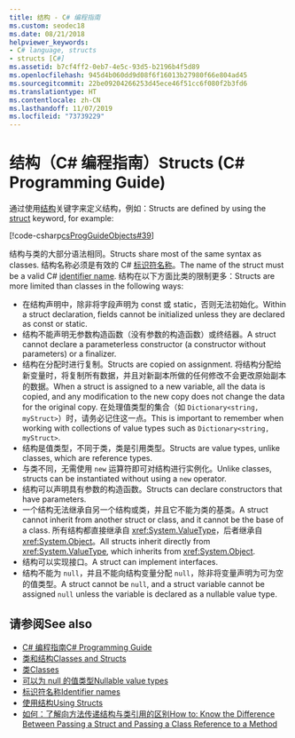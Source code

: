 ```yaml
---
title: 结构 - C# 编程指南
ms.custom: seodec18
ms.date: 08/21/2018
helpviewer_keywords:
- C# language, structs
- structs [C#]
ms.assetid: b7cf4ff2-0eb7-4e5c-93d5-b2196b4f5d89
ms.openlocfilehash: 945d4b060dd9d08f6f16013b27980f66e804ad45
ms.sourcegitcommit: 22be09204266253d45ece46f51cc6f080f2b3fd6
ms.translationtype: HT
ms.contentlocale: zh-CN
ms.lasthandoff: 11/07/2019
ms.locfileid: "73739229"
---
```

# <a name="structs-c-programming-guide"></a><span data-ttu-id="104db-102">结构（C# 编程指南）</span><span class="sxs-lookup"><span data-stu-id="104db-102">Structs (C# Programming Guide)</span></span>

<span data-ttu-id="104db-103">通过使用[结构](../../language-reference/keywords/struct.md)关键字来定义结构，例如：</span><span class="sxs-lookup"><span data-stu-id="104db-103">Structs are defined by using the [struct](../../language-reference/keywords/struct.md) keyword, for example:</span></span>  
  
 [!code-csharp[csProgGuideObjects#39](~/samples/snippets/csharp/VS_Snippets_VBCSharp/csProgGuideObjects/CS/Objects.cs#39)]  
  
<span data-ttu-id="104db-104">结构与类的大部分语法相同。</span><span class="sxs-lookup"><span data-stu-id="104db-104">Structs share most of the same syntax as classes.</span></span> <span data-ttu-id="104db-105">结构名称必须是有效的 C# [标识符名称](../inside-a-program/identifier-names.md)。</span><span class="sxs-lookup"><span data-stu-id="104db-105">The name of the struct must be a valid C# [identifier name](../inside-a-program/identifier-names.md).</span></span> <span data-ttu-id="104db-106">结构在以下方面比类的限制更多：</span><span class="sxs-lookup"><span data-stu-id="104db-106">Structs are more limited than classes in the following ways:</span></span>  
  
- <span data-ttu-id="104db-107">在结构声明中，除非将字段声明为 const 或 static，否则无法初始化。</span><span class="sxs-lookup"><span data-stu-id="104db-107">Within a struct declaration, fields cannot be initialized unless they are declared as const or static.</span></span>  
- <span data-ttu-id="104db-108">结构不能声明无参数构造函数（没有参数的构造函数）或终结器。</span><span class="sxs-lookup"><span data-stu-id="104db-108">A struct cannot declare a parameterless constructor (a constructor without parameters) or a finalizer.</span></span>  
- <span data-ttu-id="104db-109">结构在分配时进行复制。</span><span class="sxs-lookup"><span data-stu-id="104db-109">Structs are copied on assignment.</span></span> <span data-ttu-id="104db-110">将结构分配给新变量时，将复制所有数据，并且对新副本所做的任何修改不会更改原始副本的数据。</span><span class="sxs-lookup"><span data-stu-id="104db-110">When a struct is assigned to a new variable, all the data is copied, and any modification to the new copy does not change the data for the original copy.</span></span> <span data-ttu-id="104db-111">在处理值类型的集合（如 `Dictionary<string, myStruct>`）时，请务必记住这一点。</span><span class="sxs-lookup"><span data-stu-id="104db-111">This is important to remember when working with collections of value types such as `Dictionary<string, myStruct>`.</span></span>  
- <span data-ttu-id="104db-112">结构是值类型，不同于类，类是引用类型。</span><span class="sxs-lookup"><span data-stu-id="104db-112">Structs are value types, unlike classes, which are reference types.</span></span>  
- <span data-ttu-id="104db-113">与类不同，无需使用 `new` 运算符即可对结构进行实例化。</span><span class="sxs-lookup"><span data-stu-id="104db-113">Unlike classes, structs can be instantiated without using a `new` operator.</span></span>  
- <span data-ttu-id="104db-114">结构可以声明具有参数的构造函数。</span><span class="sxs-lookup"><span data-stu-id="104db-114">Structs can declare constructors that have parameters.</span></span>
- <span data-ttu-id="104db-115">一个结构无法继承自另一个结构或类，并且它不能为类的基类。</span><span class="sxs-lookup"><span data-stu-id="104db-115">A struct cannot inherit from another struct or class, and it cannot be the base of a class.</span></span> <span data-ttu-id="104db-116">所有结构都直接继承自 <xref:System.ValueType>，后者继承自 <xref:System.Object>。</span><span class="sxs-lookup"><span data-stu-id="104db-116">All structs inherit directly from <xref:System.ValueType>, which inherits from <xref:System.Object>.</span></span>  
- <span data-ttu-id="104db-117">结构可以实现接口。</span><span class="sxs-lookup"><span data-stu-id="104db-117">A struct can implement interfaces.</span></span>
- <span data-ttu-id="104db-118">结构不能为 `null`，并且不能向结构变量分配 `null`，除非将变量声明为可为空的值类型。</span><span class="sxs-lookup"><span data-stu-id="104db-118">A struct cannot be `null`, and a struct variable cannot be assigned `null` unless the variable is declared as a nullable value type.</span></span>
  
## <a name="see-also"></a><span data-ttu-id="104db-119">请参阅</span><span class="sxs-lookup"><span data-stu-id="104db-119">See also</span></span>

- [<span data-ttu-id="104db-120">C# 编程指南</span><span class="sxs-lookup"><span data-stu-id="104db-120">C# Programming Guide</span></span>](../index.md)
- [<span data-ttu-id="104db-121">类和结构</span><span class="sxs-lookup"><span data-stu-id="104db-121">Classes and Structs</span></span>](index.md)
- [<span data-ttu-id="104db-122">类</span><span class="sxs-lookup"><span data-stu-id="104db-122">Classes</span></span>](classes.md)
- [<span data-ttu-id="104db-123">可以为 null 的值类型</span><span class="sxs-lookup"><span data-stu-id="104db-123">Nullable value types</span></span>](../../language-reference/builtin-types/nullable-value-types.md)
- [<span data-ttu-id="104db-124">标识符名称</span><span class="sxs-lookup"><span data-stu-id="104db-124">Identifier names</span></span>](../inside-a-program/identifier-names.md)
- [<span data-ttu-id="104db-125">使用结构</span><span class="sxs-lookup"><span data-stu-id="104db-125">Using Structs</span></span>](using-structs.md)
- [<span data-ttu-id="104db-126">如何：了解向方法传递结构与类引用的区别</span><span class="sxs-lookup"><span data-stu-id="104db-126">How to: Know the Difference Between Passing a Struct and Passing a Class Reference to a Method</span></span>](how-to-know-the-difference-passing-a-struct-and-passing-a-class-to-a-method.md)
